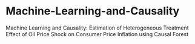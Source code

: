 # Machine-Learning-and-Causality
Machine Learning and Causality: Estimation of Heterogeneous Treatment Effect of Oil Price Shock on Consumer Price Inflation using Causal Forest
